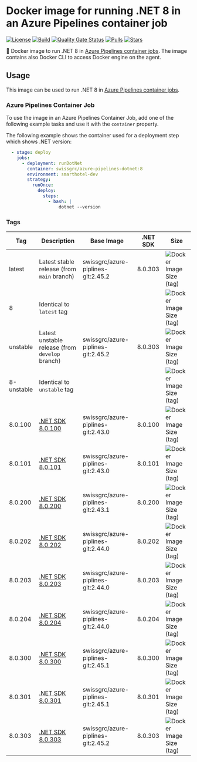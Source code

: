 # Docker image for running .NET 8 in an Azure Pipelines container job

<!-- markdownlint-disable MD013 -->
[![License](https://img.shields.io/badge/license-MIT-blue.svg?style=flat-square)](https://github.com/swissgrc/docker-azure-pipelines-dotnet-8/blob/main/LICENSE) [![Build](https://img.shields.io/github/actions/workflow/status/swissgrc/docker-azure-pipelines-dotnet-8/publish.yml?branch=develop&style=flat-square)](https://github.com/swissgrc/docker-azure-pipelines-dotnet-8/actions/workflows/publish.yml) [![Quality Gate Status](https://sonarcloud.io/api/project_badges/measure?project=swissgrc_docker-azure-pipelines-dotnet-8&metric=alert_status)](https://sonarcloud.io/summary/new_code?id=swissgrc_docker-azure-pipelines-dotnet-8) [![Pulls](https://img.shields.io/docker/pulls/swissgrc/azure-pipelines-dotnet.svg?style=flat-square)](https://hub.docker.com/r/swissgrc/azure-pipelines-dotnet) [![Stars](https://img.shields.io/docker/stars/swissgrc/azure-pipelines-dotnet.svg?style=flat-square)](https://hub.docker.com/r/swissgrc/azure-pipelines-dotnet)
<!-- markdownlint-restore -->

🐳 Docker image to run .NET 8 in [Azure Pipelines container jobs].
The image contains also Docker CLI to access Docker engine on the agent.

## Usage

This image can be used to run .NET 8 in [Azure Pipelines container jobs].

### Azure Pipelines Container Job

To use the image in an Azure Pipelines Container Job, add one of the following example tasks and use it with the `container` property.

The following example shows the container used for a deployment step which shows .NET version:

```yaml
  - stage: deploy
    jobs:
      - deployment: runDotNet
        container: swissgrc/azure-pipelines-dotnet:8
        environment: smarthotel-dev
        strategy:
          runOnce:
            deploy:
              steps:
                - bash: |
                    dotnet --version
```

### Tags

| Tag        | Description                                                                                     | Base Image                         | .NET SDK | Size                                                                                                                              |
|------------|-------------------------------------------------------------------------------------------------|------------------------------------|----------|-----------------------------------------------------------------------------------------------------------------------------------|
| latest     | Latest stable release (from `main` branch)                                                      | swissgrc/azure-piplines-git:2.45.2 | 8.0.303  | ![Docker Image Size (tag)](https://img.shields.io/docker/image-size/swissgrc/azure-pipelines-dotnet/latest?style=flat-square)     |
| 8          | Identical to `latest` tag                                                                       |                                    |          | ![Docker Image Size (tag)](https://img.shields.io/docker/image-size/swissgrc/azure-pipelines-dotnet/8?style=flat-square)          |
| unstable   | Latest unstable release (from `develop` branch)                                                 | swissgrc/azure-piplines-git:2.45.2 | 8.0.303  | ![Docker Image Size (tag)](https://img.shields.io/docker/image-size/swissgrc/azure-pipelines-dotnet/unstable?style=flat-square)   |
| 8-unstable | Identical to `unstable` tag                                                                     |                                    |          | ![Docker Image Size (tag)](https://img.shields.io/docker/image-size/swissgrc/azure-pipelines-dotnet/8-unstable?style=flat-square) |
| 8.0.100    | [.NET SDK 8.0.100](https://github.com/dotnet/core/blob/main/release-notes/8.0/8.0.0/8.0.0.md)   | swissgrc/azure-piplines-git:2.43.0 | 8.0.100  | ![Docker Image Size (tag)](https://img.shields.io/docker/image-size/swissgrc/azure-pipelines-dotnet/8.0.100?style=flat-square)    |
| 8.0.101    | [.NET SDK 8.0.101](https://github.com/dotnet/core/blob/main/release-notes/8.0/8.0.1/8.0.1.md)   | swissgrc/azure-piplines-git:2.43.0 | 8.0.101  | ![Docker Image Size (tag)](https://img.shields.io/docker/image-size/swissgrc/azure-pipelines-dotnet/8.0.101?style=flat-square)    |
| 8.0.200    | [.NET SDK 8.0.200](https://github.com/dotnet/core/blob/main/release-notes/8.0/8.0.2/8.0.2.md)   | swissgrc/azure-piplines-git:2.43.1 | 8.0.200  | ![Docker Image Size (tag)](https://img.shields.io/docker/image-size/swissgrc/azure-pipelines-dotnet/8.0.200?style=flat-square)    |
| 8.0.202    | [.NET SDK 8.0.202](https://github.com/dotnet/core/blob/main/release-notes/8.0/8.0.3/8.0.3.md)   | swissgrc/azure-piplines-git:2.44.0 | 8.0.202  | ![Docker Image Size (tag)](https://img.shields.io/docker/image-size/swissgrc/azure-pipelines-dotnet/8.0.202?style=flat-square)    |
| 8.0.203    | [.NET SDK 8.0.203](https://github.com/dotnet/core/blob/main/release-notes/8.0/8.0.3/8.0.3.md)   | swissgrc/azure-piplines-git:2.44.0 | 8.0.203  | ![Docker Image Size (tag)](https://img.shields.io/docker/image-size/swissgrc/azure-pipelines-dotnet/8.0.203?style=flat-square)    |
| 8.0.204    | [.NET SDK 8.0.204](https://github.com/dotnet/core/blob/main/release-notes/8.0/8.0.4/8.0.4.md)   | swissgrc/azure-piplines-git:2.44.0 | 8.0.204  | ![Docker Image Size (tag)](https://img.shields.io/docker/image-size/swissgrc/azure-pipelines-dotnet/8.0.204?style=flat-square)    |
| 8.0.300    | [.NET SDK 8.0.300](https://github.com/dotnet/core/blob/main/release-notes/8.0/8.0.5/8.0.5.md)   | swissgrc/azure-piplines-git:2.45.1 | 8.0.300  | ![Docker Image Size (tag)](https://img.shields.io/docker/image-size/swissgrc/azure-pipelines-dotnet/8.0.300?style=flat-square)    |
| 8.0.301    | [.NET SDK 8.0.301](https://github.com/dotnet/core/blob/main/release-notes/8.0/8.0.6/8.0.6.md)   | swissgrc/azure-piplines-git:2.45.1 | 8.0.301  | ![Docker Image Size (tag)](https://img.shields.io/docker/image-size/swissgrc/azure-pipelines-dotnet/8.0.301?style=flat-square)    |
| 8.0.303    | [.NET SDK 8.0.303](https://github.com/dotnet/core/blob/main/release-notes/8.0/8.0.7/8.0.7.md)   | swissgrc/azure-piplines-git:2.45.2 | 8.0.303  | ![Docker Image Size (tag)](https://img.shields.io/docker/image-size/swissgrc/azure-pipelines-dotnet/8.0.303?style=flat-square)    |

[Azure Pipelines container jobs]: https://docs.microsoft.com/en-us/azure/devops/pipelines/process/container-phases
